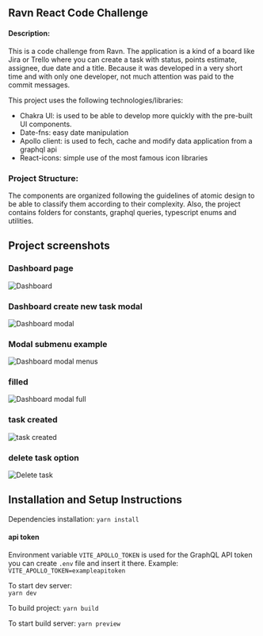 ## Ravn React Code Challenge

#### Description:

This is a code challenge from Ravn.
The application is a kind of a board like Jira or Trello where you can create a task with status, points estimate, assignee, due date and a title.
Because it was developed in a very short time and with only one developer, not much attention was paid to the commit messages.

This project uses the following technologies/libraries:

- Chakra UI: is used to be able to develop more quickly with the pre-built UI components.
- Date-fns: easy date manipulation
- Apollo client: is used to fech, cache and modify data application from a graphql api
- React-icons: simple use of the most famous icon libraries

### Project Structure:

The components are organized following the guidelines of atomic design to be able to classify them according to their complexity. Also, the project contains folders for constants, graphql queries, typescript enums and utilities.

## Project screenshots

### Dashboard page

![Dashboard](https://i.imgur.com/6JTZUUR.png)

### Dashboard create new task modal

![Dashboard modal](https://i.imgur.com/u2kS2xp.png)

### Modal submenu example

![Dashboard modal menus](https://i.imgur.com/wDrqJVb.png)

### filled

![Dashboard modal full](https://i.imgur.com/wtf24j5.png)

### task created

![task created](https://i.imgur.com/Q6RIpcI.png)

### delete task option

![Delete task](https://i.imgur.com/d1WOFsj.png)

## Installation and Setup Instructions

Dependencies installation:
`yarn install`

#### api token

Environment variable `VITE_APOLLO_TOKEN` is used for the GraphQL API token
you can create `.env` file and insert it there. Example:
`VITE_APOLLO_TOKEN=exampleapitoken`

To start dev server:  
`yarn dev`

To build project:
`yarn build`

To start build server:
`yarn preview`
